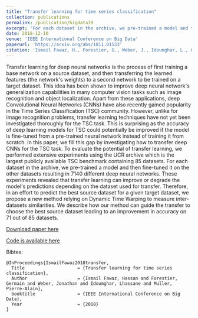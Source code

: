```yaml
---
title: "Transfer learning for time series classification"
collection: publications
permalink: /publication/bigdata18
excerpt: 'For each dataset in the archive, we pre-trained a model and then fine-tuned it on the other datasets resulting in 7140 different deep neural networks.'
date: 2018-12-10
venue: 'IEEE International Conference on Big Data'
paperurl: 'https://arxiv.org/abs/1811.01533'
citation: 'Ismail Fawaz, H., Forestier, G., Weber, J., Idoumghar, L., & Muller, P. A. (2018). Transfer learning for time series classification. <i>IEEE International Conference on Big Data</i>.'
---
```

Transfer learning for deep neural networks is the process of first training a base network on a source dataset, and then transferring the learned features (the network's weights) to a second network to be trained on a target dataset. This idea has been shown to improve deep neural network's generalization capabilities in many computer vision tasks such as image recognition and object localization. Apart from these applications, deep Convolutional Neural Networks (CNNs) have also recently gained popularity in the Time Series Classification (TSC) community. However, unlike for image recognition problems, transfer learning techniques have not yet been investigated thoroughly for the TSC task. This is surprising as the accuracy of deep learning models for TSC could potentially be improved if the model is fine-tuned from a pre-trained neural network instead of training it from scratch. In this paper, we fill this gap by investigating how to transfer deep CNNs for the TSC task. To evaluate the potential of transfer learning, we performed extensive experiments using the UCR archive which is the largest publicly available TSC benchmark containing 85 datasets. For each dataset in the archive, we pre-trained a model and then fine-tuned it on the other datasets resulting in 7140 different deep neural networks. These experiments revealed that transfer learning can improve or degrade the model's predictions depending on the dataset used for transfer. Therefore, in an effort to predict the best source dataset for a given target dataset, we propose a new method relying on Dynamic Time Warping to measure inter-datasets similarities. We describe how our method can guide the transfer to choose the best source dataset leading to an improvement in accuracy on 71 out of 85 datasets. 

[Download paper here](https://arxiv.org/abs/1811.01533)

[Code is available here](https://github.com/hfawaz/bigdata18)

Bibtex:
```
@InProceedings{IsmailFawaz2018transfer,
  Title                    = {Transfer learning for time series classification},
  Author                   = {Ismail Fawaz, Hassan and Forestier, Germain and Weber, Jonathan and Idoumghar, Lhassane and Muller, Pierre-Alain},
  booktitle                = {IEEE International Conference on Big Data},
  Year                     = {2018}
}
``` 